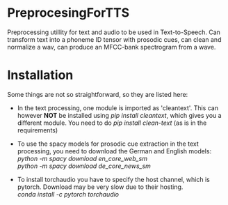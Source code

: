 # PreprocesingForTTS

Preprocessing utillity for text and audio to be used in Text-to-Speech. Can transform text into a phoneme ID tensor with prosodic cues, can clean and normalize a wav, can produce an MFCC-bank spectrogram from a wave.

# Installation

Some things are not so straightforward, so they are listed here:

- In the text processing, one module is imported as 'cleantext'. This can however **NOT** be installed using _pip install cleantext_, which gives you a different module. You need to do _pip install clean-text_ (as is in the requirements)

- To use the spacy models for prosodic cue extraction in the text processing, you need to download the German and English models:  
_python -m spacy download en_core_web_sm_  
_python -m spacy download de_core_news_sm_

- To install torchaudio you have to specify the host channel, which is pytorch. Download may be very slow due to their hosting.  
_conda install -c pytorch torchaudio_